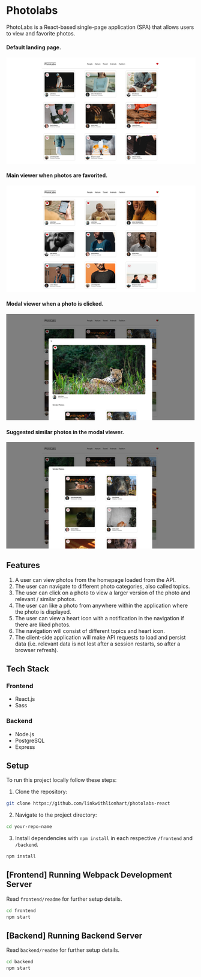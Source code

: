 # Photolabs
PhotoLabs is a React-based single-page application (SPA) that allows users to view and favorite photos.

#### Default landing page.
![landing-page](docs/landing-page.png)

#### Main viewer when photos are favorited.
![fav-photos](docs/fav-photos.png)

#### Modal viewer when a photo is clicked.
![open-modal](docs/open-modal.png)

#### Suggested similar photos in the modal viewer.
![similar-photos](docs/similar-photos.png)

## Features
1. A user can view photos from the homepage loaded from the API.
2. The user can navigate to different photo categories, also called topics.
3. The user can click on a photo to view a larger version of the photo and relevant / similar photos.
4. The user can like a photo from anywhere within the application where the photo is displayed.
5. The user can view a heart icon with a notification in the navigation if there are liked photos.
6. The navigation will consist of different topics and heart icon.
7. The client-side application will make API requests to load and persist data (i.e. relevant data is not lost after a session restarts, so after a browser refresh).

## Tech Stack
### Frontend
- React.js
- Sass

### Backend
- Node.js
- PostgreSQL
- Express

## Setup
To run this project locally follow these steps:

1. Clone the repository:
```sh
git clone https://github.com/linkwithlionhart/photolabs-react
```

2. Navigate to the project directory:
```sh
cd your-repo-name
```

3. Install dependencies with `npm install` in each respective `/frontend` and `/backend`.
```sh
npm install
```

## [Frontend] Running Webpack Development Server
Read `frontend/readme` for further setup details.
```sh
cd frontend
npm start
```

## [Backend] Running Backend Server
Read `backend/readme` for further setup details.
```sh
cd backend
npm start
```
